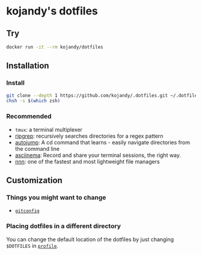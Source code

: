 # kojandy's dotfiles

## Try
```sh
docker run -it --rm kojandy/dotfiles
```

## Installation
### Install
```sh
git clone --depth 1 https://github.com/kojandy/.dotfiles.git ~/.dotfiles && cd ~/.dotfiles && ./setup
chsh -s $(which zsh)
```

### Recommended
- `tmux`: a terminal multiplexer
- [ripgrep](https://github.com/BurntSushi/ripgrep): recursively searches directories for a regex pattern
- [autojump](https://github.com/wting/autojump): A cd command that learns - easily navigate directories from the command line
- [asciinema](https://asciinema.org): Record and share your terminal sessions, the right way.
- [nnn](https://github.com/jarun/nnn): one of the fastest and most lightweight file managers

## Customization
### Things you might want to change
- [`gitconfig`](git/gitconfig)

### Placing dotfiles in a different directory
You can change the default location of the dotfiles by just changing `$DOTFILES` in [`profile`](profile).
